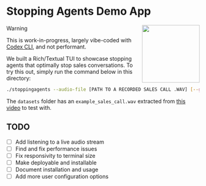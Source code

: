 # Stopping Agents Demo App
<img src="https://stoppingagents.com/images/logo-transparent.png" height="150" align="right"/>

> [!WARNING]  
> This is work-in-progress, largely vibe-coded with [Codex CLI](https://github.com/openai/codex), and not performant.

We built a Rich/Textual TUI to showcase stopping agents that optimally stop
sales conversations. To try this out, simply run the command below in this directory:

```bash
./stoppingagents --audio-file [PATH TO A RECORDED SALES CALL .WAV] [--gpu]
```

The `datasets` folder has an `example_sales_call.wav` extracted from
[this video](https://www.youtube.com/watch?v=Ms5zYSwoqOs) to test with.

## TODO

- [ ] Add listening to a live audio stream
- [ ] Find and fix performance issues
- [ ] Fix responsivity to terminal size
- [ ] Make deployable and installable
- [ ] Document installation and usage
- [ ] Add more user configuration options
